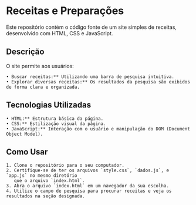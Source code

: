# Receitas e Preparações

Este repositório contém o código fonte de um site simples de receitas, desenvolvido com HTML, CSS e JavaScript.

## Descrição
O site permite aos usuários:
```
• Buscar receitas:** Utilizando uma barra de pesquisa intuitiva.
• Explorar diversas receitas:** Os resultados da pesquisa são exibidos de forma clara e organizada.
```
## Tecnologias Utilizadas
```
• HTML:** Estrutura básica da página.
• CSS:** Estilização visual da página.
• JavaScript:** Interação com o usuário e manipulação do DOM (Document Object Model).
```
## Como Usar
```
1. Clone o repositório para o seu computador.
2. Certifique-se de ter os arquivos `style.css`, `dados.js`, e `app.js` no mesmo diretório
   que o arquivo `index.html`.
3. Abra o arquivo `index.html` em um navegador da sua escolha.
4. Utilize o campo de pesquisa para procurar receitas e veja os resultados na seção designada.
```
